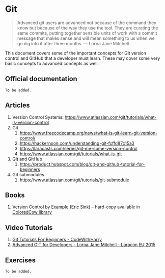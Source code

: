 # Git

> Advanced git users are advanced not because of the command they know but because of the way they use the tool. They are curating the same commits, putting together sensible units of work with a commit message that makes sense and will mean something to us when we go dig into it after three months.
— Lorna Jane Mitchell

This document covers some of the important concepts for Git version control and GitHub that a developer must learn. These may cover some very basic concepts to advanced concepts as well.
 
## Official documentation

`To be added.`

## Articles

1. Version Control Systems: https://www.atlassian.com/git/tutorials/what-is-version-control
2. Git
    1. https://www.freecodecamp.org/news/what-is-git-learn-git-version-control/
    2. https://hackernoon.com/understanding-git-fcffd87c15a3
    3. https://laracasts.com/series/git-me-some-version-control
    4. https://www.atlassian.com/git/tutorials/what-is-git
3. Git and GitHub
    1. https://product.hubspot.com/blog/git-and-github-tutorial-for-beginners
4. Git submodules
    1. https://www.atlassian.com/git/tutorials/git-submodule

## Books

1. [Version Control by Example (Eric Sink)](https://ericsink.com/vcbe/html/index.html) – hard-copy available in [ColoredCow library](https://coloredcow.com/books)

## Video Tutorials

1. [Git Tutorials For Beginners - CodeWithHarry](https://youtube.com/playlist?list=PLu0W_9lII9agwhy658ZPA0MTStKUJTWPi)
2. [Advanced GIT for Developers - Lorna Jane Mitchell - Laracon EU 2015](https://www.youtube.com/watch?v=duqBHik7nRo)

## Exercises

`To be added.`
